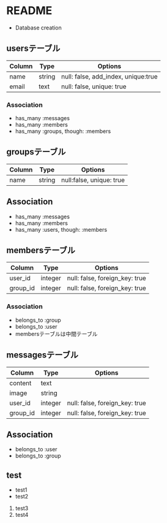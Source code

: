 # README
* Database creation

## usersテーブル

|Column|Type|Options|
|------|----|-------|
|name|string|null: false, add_index, unique:true|
|email|text|null: false, unique: true|


### Association
- has_many :messages
- has_many :members
- has_many :groups, though: :members

## groupsテーブル

|Column|Type|Options|
|------|----|-------|
|name|string|null:false, unique: true|

## Association
- has_many :messages
- has_many :members
- has_many :users, though: :members


## membersテーブル

|Column|Type|Options|
|------|----|-------|
|user_id|integer|null: false, foreign_key: true|
|group_id|integer|null: false, foreign_key: true|

### Association
- belongs_to :group
- belongs_to :user
- membersテーブルは中間テーブル

## messagesテーブル

|Column|Type|Options|
|------|----|-------|
|content|text||
|image|string||
|user_id|integer|null: false, foreign_key: true|
|group_id|integer|null: false, foreign_key: true|

## Association
- belongs_to :user
- belongs_to :group

## test
- test1
- test2

1. test3
2. test4
